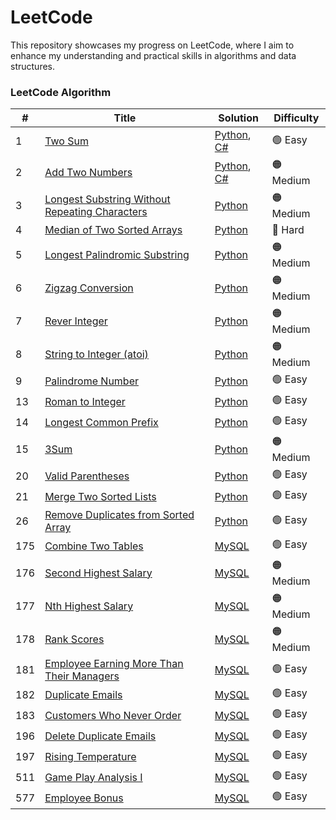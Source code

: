 LeetCode
========
This repository showcases my progress on LeetCode, where I aim to enhance my understanding and practical skills in algorithms and data structures. 

### LeetCode Algorithm

| # | Title | Solution | Difficulty |
|---| ----- | -------- | ---------- |
|1|[Two Sum](https://leetcode.com/problems/two-sum/description/)|[Python](https://github.com/benson8902/leetcode/blob/main/Code/0001_two_sum.py), [C#](https://github.com/benson8902/leetcode/blob/main/Code/0001_two_sum.cs)|🟢 Easy|
|2|[Add Two Numbers](https://leetcode.com/problems/add-two-numbers/description/)|[Python](https://github.com/benson8902/leetcode/blob/main/Code/0002_add_two_numbers.py), [C#](https://github.com/benson8902/leetcode/blob/main/Code/0002_add_two_numbers.cs)|🟠 Medium|
|3|[Longest Substring Without Repeating Characters](https://leetcode.com/problems/longest-substring-without-repeating-characters/)|[Python](https://github.com/benson8902/leetcode/blob/main/Code/0003_longest_substring_without_repeating_characters.py)|🟠 Medium|
|4|[Median of Two Sorted Arrays](https://leetcode.com/problems/median-of-two-sorted-arrays/description/)|[Python](https://github.com/benson8902/leetcode/blob/main/Code/0004_median_of_two_sorted_arrays.py)|🔴 Hard|
|5|[Longest Palindromic Substring](https://leetcode.com/problems/longest-palindromic-substring/description/)|[Python](https://github.com/benson8902/leetcode/blob/main/Code/0005_Longest_Palindromic_Substring.py)|🟠 Medium|
|6|[Zigzag Conversion](https://leetcode.com/problems/zigzag-conversion/description/)|[Python](https://github.com/benson8902/leetcode/blob/main/Code/0006_Zigzag_Conversion.py)|🟠 Medium|
|7|[Rever Integer](https://leetcode.com/problems/reverse-integer/description/)|[Python](https://github.com/benson8902/leetcode/blob/main/Code/0007_Reverse_Integer.py)|🟠 Medium|
|8|[String to Integer (atoi)](https://leetcode.com/problems/string-to-integer-atoi/description/)|[Python](https://github.com/benson8902/leetcode/blob/main/Code/0008_String_to_Integer_(atoi).py)|🟠 Medium|
|9|[Palindrome Number](https://leetcode.com/problems/palindrome-number/description/)|[Python](https://github.com/benson8902/leetcode/blob/main/Code/0009_Palindrome_Number.py)|🟢 Easy|
|13|[Roman to Integer](https://leetcode.com/problems/roman-to-integer/description/)|[Python](https://github.com/benson8902/leetcode/blob/main/Code/0013_Roman_to_Integer.py)|🟢 Easy|
|14|[Longest Common Prefix](https://leetcode.com/problems/longest-common-prefix/description/)|[Python](https://github.com/benson8902/leetcode/blob/main/Code/0014_Longest_common_prefix.py)|🟢 Easy|
|15|[3Sum](https://leetcode.com/problems/3sum/description/)|[Python](https://github.com/benson8902/leetcode/blob/main/Code/0015_3Sum.py)|🟠 Medium|
|20|[Valid Parentheses](https://leetcode.com/problems/valid-parentheses/description/)|[Python](https://github.com/benson8902/leetcode/blob/main/Code/0020_Valid_Parentheses.py)|🟢 Easy|
|21|[Merge Two Sorted Lists](https://leetcode.com/problems/merge-two-sorted-lists/description/)|[Python](https://github.com/benson8902/leetcode/blob/main/Code/0021_Merge_Two_Sorted_Lists.py)|🟢 Easy|
|26|[Remove Duplicates from Sorted Array](https://leetcode.com/problems/remove-duplicates-from-sorted-array/description/)|[Python](https://github.com/benson8902/leetcode/blob/main/Code/0026_Remove_Duplicates_from_Sorted_Array.py)|🟢 Easy|
|175|[Combine Two Tables](https://leetcode.com/problems/combine-two-tables/description/)|[MySQL](https://github.com/benson8902/leetcode/blob/main/Code/0175_Combine_Two_Tables.sql)|🟢 Easy|
|176|[Second Highest Salary](https://leetcode.com/problems/second-highest-salary/description/)|[MySQL](https://github.com/benson8902/leetcode/blob/main/Code/0176_Second_Highest_Salary.sql)|🟠 Medium|
|177|[Nth Highest Salary](https://leetcode.com/problems/nth-highest-salary/description/)|[MySQL](https://github.com/benson8902/leetcode/blob/main/Code/0177_Nth_Highest_Salary.sql)|🟠 Medium|
|178|[Rank Scores](https://leetcode.com/problems/rank-scores/description/)|[MySQL](https://github.com/benson8902/leetcode/blob/main/Code/0178_Rank_Scores.sql)|🟠 Medium|
|181|[Employee Earning More Than Their Managers](https://leetcode.com/problems/employees-earning-more-than-their-managers/description/)|[MySQL](https://github.com/benson8902/leetcode/blob/main/Code/0181_Employee_Earning_More_Than_Their_Managers.sql)|🟢 Easy|
|182|[Duplicate Emails](https://leetcode.com/problems/duplicate-emails/description/)|[MySQL](https://github.com/benson8902/leetcode/blob/main/Code/0182_Duplicate_Emails.sql)|🟢 Easy|
|183|[Customers Who Never Order](https://leetcode.com/problems/customers-who-never-order/description/)|[MySQL](https://github.com/benson8902/leetcode/blob/main/Code/0183_Customers_Who_Never_Order.sql)|🟢 Easy|
|196|[Delete Duplicate Emails](https://leetcode.com/problems/delete-duplicate-emails/description/)|[MySQL](https://github.com/benson8902/leetcode/blob/main/Code/0196_Delete_Duplicate_Emails.sql)|🟢 Easy|
|197|[Rising Temperature](https://leetcode.com/problems/rising-temperature/description/)|[MySQL](https://github.com/benson8902/leetcode/blob/main/Code/0197_Rising_Temperature.sql)|🟢 Easy|
|511|[Game Play Analysis I](https://leetcode.com/problems/game-play-analysis-i/description/)|[MySQL](https://github.com/benson8902/leetcode/blob/main/Code/0511_Game_Play_Analysis_I.sql)|🟢 Easy|
|577|[Employee Bonus](https://leetcode.com/problems/employee-bonus/description/)|[MySQL](https://github.com/benson8902/leetcode/blob/main/Code/0577_Employee_Bonus.sql)|🟢 Easy|
